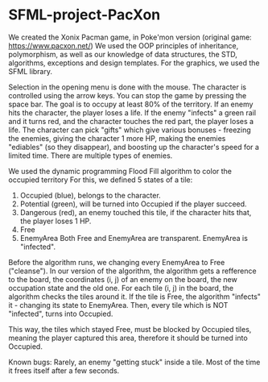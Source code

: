 # SFML-project-PacXon

We created the Xonix Pacman game, in Poke'mon version (original game: https://www.pacxon.net/)
We used the OOP principles of inheritance, polymorphism, as well as our knowledge of data structures, the STD, algorithms, exceptions and design templates.
For the graphics, we used the SFML library. 

Selection in the opening menu is done with the mouse. The character is controlled using the arrow keys. 
You can stop the game by pressing the space bar. 
The goal is to occupy at least 80% of the territory. 
If an enemy hits the character, the player loses a life. 
If the enemy "infects" a green rail and it turns red, and the character touches the red part, the player loses a life.
The character can pick "gifts" which give various bonuses - freezing the enemies, giving the character 1 more HP, making the enemies "ediables" (so they disappear), and boosting up the character's speed for a limited time.
There are multiple types of enemies.


We used the dynamic programming Flood Fill algorithm to color the occupied territory
For this, we defined 5 states of a tile:
1) Occupied (blue), belongs to the character.
2) Potential (green), will be turned into Occupied if the player succeed. 
3) Dangerous (red), an enemy touched this tile, if the character hits that, the player loses 1 HP.
4) Free
5) EnemyArea
Both Free and EnemyArea are transparent. EnemyArea is "infected".

Before the algorithm runs, we changing every EnemyArea to Free ("cleanse").
In our version of the algorithm, the algorithm gets a refference to the board, the coordinates (i, j) of an enemy on the board, the new occupation state and the old one.
For each tile (i, j) in the board, the algorithm checks the tiles around it. 
If the tile is Free, the algorithm "infects" it - changing its state to EnemyArea.
Then, every tile which is NOT "infected", turns into Occupied.

This way, the tiles which stayed Free, must be blocked by Occupied tiles, meaning the player captured this area, therefore it should be turned into Occupied.


Known bugs:
Rarely, an enemy "getting stuck" inside a tile. Most of the time it frees itself after a few seconds.
